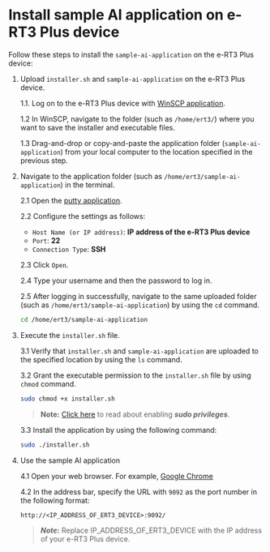# Install sample AI application on e-RT3 Plus device

Follow these steps to install the `sample-ai-application` on the e-RT3 Plus device:

1. Upload `installer.sh` and `sample-ai-application` on the e-RT3 Plus device.

   1.1. Log on to the e-RT3 Plus device with [WinSCP application](https://winscp.net/eng/download.php).

   1.2 In WinSCP, navigate to the folder (such as `/home/ert3/`) where you want to save the installer and executable files.

   1.3 Drag-and-drop or copy-and-paste the application folder (`sample-ai-application`) from your local computer to the location specified in the previous step.

2. Navigate to the application folder (such as `/home/ert3/sample-ai-application`) in the terminal.

   2.1 Open the [putty application](https://www.chiark.greenend.org.uk/~sgtatham/putty/latest.html).

   2.2 Configure the settings as follows:

   - `Host Name (or IP address)`: **IP address of the e-RT3 Plus device**
   - `Port`: **22**
   - `Connection Type`: **SSH**

   2.3 Click `Open`.

   2.4 Type your username and then the password to log in.

   2.5 After logging in successfully, navigate to the same uploaded folder (such as `/home/ert3/sample-ai-application`) by using the `cd` command.

   ```bash
   cd /home/ert3/sample-ai-application
   ```

3. Execute the `installer.sh` file.

   3.1 Verify that `installer.sh` and `sample-ai-application` are uploaded to the specified location by using the `ls` command.

   3.2 Grant the executable permission to the `installer.sh` file by using `chmod` command.

   ```bash
   sudo chmod +x installer.sh
   ```

   > **Note:** [Click here](https://github.com/Yokogawa-Technologies-Solutions-India/e-RT3-docs/blob/master/Articles/Azure/Send-telemetry-data-from-e-RT3-to-azure-IoT-hub.md#enabling-sudo-user) to read about enabling **_sudo privileges_**.

   3.3 Install the application by using the following command:

   ```bash
   sudo ./installer.sh
   ```

4. Use the sample AI application

   4.1 Open your web browser. For example, [Google Chrome](https://www.google.com/chrome/index.html)

   4.2 In the address bar, specify the URL with `9092` as the port number in the following format:

   ```text
   http://<IP_ADDRESS_OF_ERT3_DEVICE>:9092/
   ```

   > **_Note:_** Replace IP_ADDRESS_OF_ERT3_DEVICE with the IP address of your e-RT3 Plus device.
